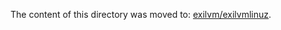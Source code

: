 The content of this directory was moved to: [exilvm/exilvmlinuz](https://github.com/exilvm/exilvmlinuz).